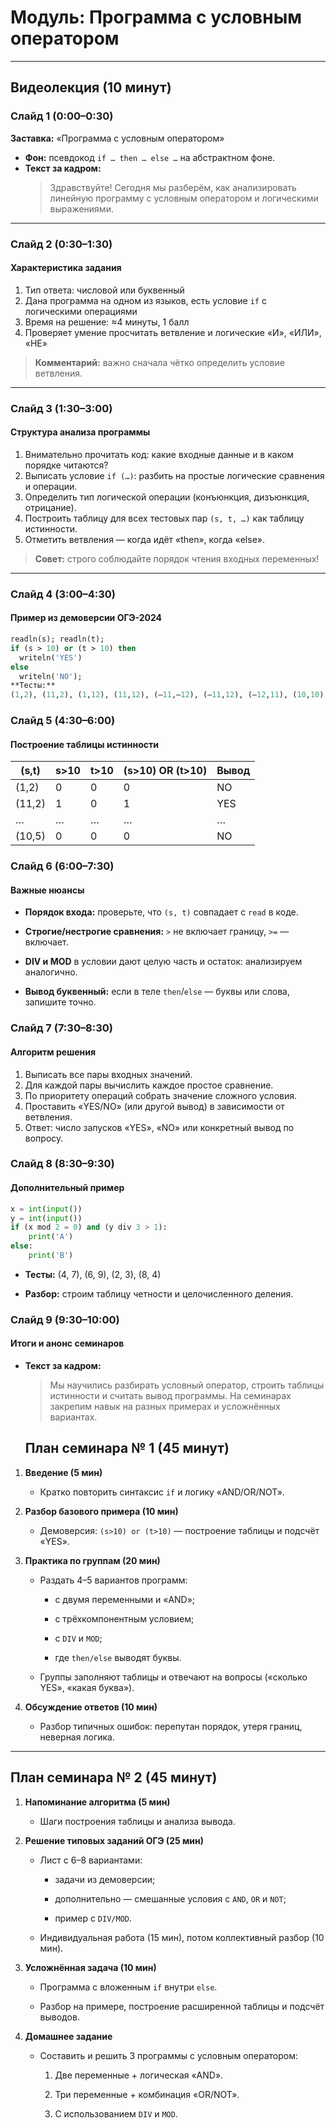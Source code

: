 # Модуль: Программа с условным оператором

---

## Видеолекция (10 минут)

### Слайд 1 (0:00–0:30)  
**Заставка:** «Программа с условным оператором»  
- **Фон:** псевдокод `if … then … else …` на абстрактном фоне.  
- **Текст за кадром:**  
  > Здравствуйте! Сегодня мы разберём, как анализировать линейную программу с условным оператором и логическими выражениями.

---

### Слайд 2 (0:30–1:30)  
#### Характеристика задания  
1. Тип ответа: числовой или буквенный  
2. Дана программа на одном из языков, есть условие `if` с логическими операциями  
3. Время на решение: ≈4 минуты, 1 балл  
4. Проверяет умение просчитать ветвление и логические «И», «ИЛИ», «НЕ»  

> **Комментарий:** важно сначала чётко определить условие ветвления.

---

### Слайд 3 (1:30–3:00)  
#### Структура анализа программы  
1. Внимательно прочитать код: какие входные данные и в каком порядке читаются?  
2. Выписать условие `if (…)`: разбить на простые логические сравнения и операции.  
3. Определить тип логической операции (конъюнкция, дизъюнкция, отрицание).  
4. Построить таблицу для всех тестовых пар `(s, t, …)` как таблицу истинности.  
5. Отметить ветвления — когда идёт «then», когда «else».  

> **Совет:** строго соблюдайте порядок чтения входных переменных!

---

### Слайд 4 (3:00–4:30)  
#### Пример из демоверсии ОГЭ-2024  
```pascal
readln(s); readln(t);
if (s > 10) or (t > 10) then
  writeln('YES')
else
  writeln('NO');
**Тесты:**  
(1,2), (11,2), (1,12), (11,12), (–11,–12), (–11,12), (–12,11), (10,10), (10,5)
```

### Слайд 5 (4:30–6:00)

#### Построение таблицы истинности

|(s,t)|s>10|t>10|(s>10) OR (t>10)|Вывод|
|---|---|---|---|---|
|(1,2)|0|0|0|NO|
|(11,2)|1|0|1|YES|
|…|…|…|…|…|
|(10,5)|0|0|0|NO|
### Слайд 6 (6:00–7:30)

#### Важные нюансы

- **Порядок входа:** проверьте, что `(s, t)` совпадает с `read` в коде.
    
- **Строгие/нестрогие сравнения:** `>` не включает границу, `>=` — включает.
    
- **DIV и MOD** в условии дают целую часть и остаток: анализируем аналогично.
    
- **Вывод буквенный:** если в теле `then`/`else` — буквы или слова, запишите точно.
    

### Слайд 7 (7:30–8:30)

#### Алгоритм решения

1. Выписать все пары входных значений.  
2. Для каждой пары вычислить каждое простое сравнение.  
3. По приоритету операций собрать значение сложного условия.  
4. Проставить «YES/NO» (или другой вывод) в зависимости от ветвления.  
5. Ответ: число запусков «YES», «NO» или конкретный вывод по вопросу.

### Слайд 8 (8:30–9:30)

#### Дополнительный пример

```python
x = int(input())
y = int(input())
if (x mod 2 = 0) and (y div 3 > 1):
    print('A')
else:
    print('B')
```

- **Тесты:** (4, 7), (6, 9), (2, 3), (8, 4)
    
- **Разбор:** строим таблицу четности и целочисленного деления.
### Слайд 9 (9:30–10:00)

#### Итоги и анонс семинаров

- **Текст за кадром:**
    
    > Мы научились разбирать условный оператор, строить таблицы истинности и считать вывод программы. На семинарах закрепим навык на разных примерах и усложнённых вариантах.
    
    ## План семинара № 1 (45 минут)

1. **Введение (5 мин)**
    
    - Кратко повторить синтаксис `if` и логику «AND/OR/NOT».
        
2. **Разбор базового примера (10 мин)**
    
    - Демоверсия: `(s>10) or (t>10)` — построение таблицы и подсчёт «YES».
        
3. **Практика по группам (20 мин)**
    
    - Раздать 4–5 вариантов программ:
        
        - с двумя переменными и «AND»;
            
        - с трёхкомпонентным условием;
            
        - с `DIV` и `MOD`;
            
        - где `then/else` выводят буквы.
            
    - Группы заполняют таблицы и отвечают на вопросы («сколько YES», «какая буква»).
        
4. **Обсуждение ответов (10 мин)**
    
    - Разбор типичных ошибок: перепутан порядок, утеря границ, неверная логика.
        

---

## План семинара № 2 (45 минут)

1. **Напоминание алгоритма (5 мин)**
    
    - Шаги построения таблицы и анализа вывода.
        
2. **Решение типовых заданий ОГЭ (25 мин)**
    
    - Лист с 6–8 вариантами:
        
        - задачи из демоверсии;
            
        - дополнительно — смешанные условия с `AND`, `OR` и `NOT`;
            
        - пример с `DIV/MOD`.
            
    - Индивидуальная работа (15 мин), потом коллективный разбор (10 мин).
        
3. **Усложнённая задача (10 мин)**
    
    - Программа с вложенным `if` внутри `else`.
        
    - Разбор на примере, построение расширенной таблицы и подсчёт выводов.
        
4. **Домашнее задание**
    
    - Составить и решить 3 программы с условным оператором:
        
        1. Две переменные + логическая «AND».
            
        2. Три переменные + комбинация «OR/NOT».
            
        3. С использованием `DIV` и `MOD`.